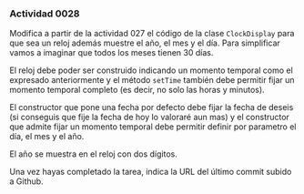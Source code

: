 ### Actividad 0028

Modifica a partir de la actividad 027 el código de la clase `ClockDisplay` para que sea un reloj además muestre el año, el mes y el día. Para simplificar vamos a imaginar que todos los meses tienen 30 días. 

El reloj debe poder ser construido indicando un momento temporal como el expresado anteriormente y el método `setTime` también debe permitir fijar un momento temporal completo (es decir, no solo las horas y minutos).

El constructor que pone una fecha por defecto debe fijar la fecha de deseis (si conseguis que fije la fecha de hoy lo valoraré aun mas) y el constructor que admite fijar un momento temporal debe permitir definir por parametro el día, el mes y el año.

El año se muestra en el reloj con dos dígitos.

Una vez hayas completado la tarea, indica la URL del último commit subido a Github.
